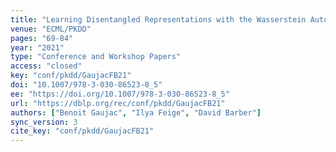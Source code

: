 ```yaml
---
title: "Learning Disentangled Representations with the Wasserstein Autoencoder."
venue: "ECML/PKDD"
pages: "69-84"
year: "2021"
type: "Conference and Workshop Papers"
access: "closed"
key: "conf/pkdd/GaujacFB21"
doi: "10.1007/978-3-030-86523-8_5"
ee: "https://doi.org/10.1007/978-3-030-86523-8_5"
url: "https://dblp.org/rec/conf/pkdd/GaujacFB21"
authors: ["Benoit Gaujac", "Ilya Feige", "David Barber"]
sync_version: 3
cite_key: "conf/pkdd/GaujacFB21"
---
```

